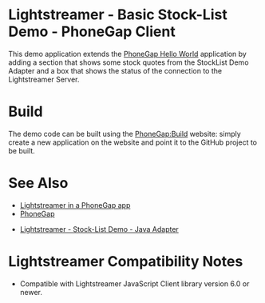 # Lightstreamer - Basic Stock-List Demo - PhoneGap Client #

<!-- START DESCRIPTION lightstreamer-example-stocklist-client-phonegap -->

This demo application extends the [PhoneGap Hello World](https://github.com/phonegap/phonegap-start) application by adding a section that shows some stock quotes from the StockList Demo Adapter and a box that shows the status of the connection to the Lightstreamer Server.

<!-- END DESCRIPTION lightstreamer-example-stocklist-client-phonegap -->

# Build #

The demo code can be built using the [PhoneGap:Build](https://build.phonegap.com/) website: simply create a new application on the website and point it to the GitHub project to be built.

# See Also #

* [Lightstreamer in a PhoneGap app](http://blog.lightstreamer.com/2012/08/lightstreamer-in-phonegap-app.html)
* [PhoneGap](http://phonegap.com/)

<!-- START RELATED_ENTRIES -->

* [Lightstreamer - Stock-List Demo - Java Adapter](https://github.com/Weswit/Lightstreamer-example-Stocklist-adapter-java)

<!-- END RELATED_ENTRIES -->

# Lightstreamer Compatibility Notes #

*  Compatible with Lightstreamer JavaScript Client library version 6.0 or newer.
